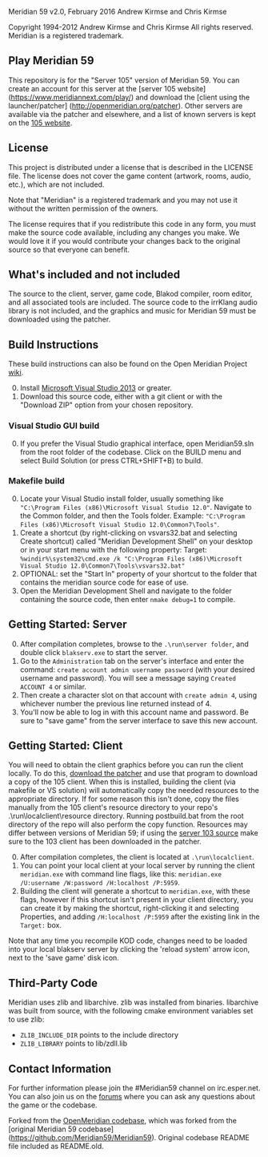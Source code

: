 Meridian 59 v2.0, February 2016
Andrew Kirmse and Chris Kirmse

Copyright 1994-2012 Andrew Kirmse and Chris Kirmse
All rights reserved.  Meridian is a registered trademark.


Play Meridian 59
--------------
This repository is for the "Server 105" version of Meridian 59.
You can create an account for this server at the [server 105 website]
(https://www.meridiannext.com/play/) and download the [client using the launcher/patcher]
(http://openmeridian.org/patcher). Other servers are available via the patcher
and elsewhere, and a list of known servers is kept on the
[105 website](https://www.meridiannext.com/community/).

License
--------------
This project is distributed under a license that is described in the
LICENSE file.  The license does not cover the game content (artwork,
rooms, audio, etc.), which are not included.

Note that "Meridian" is a registered trademark and you may not use it
without the written permission of the owners.

The license requires that if you redistribute this code in any form,
you must make the source code available, including any changes you
make.  We would love it if you would contribute your changes back to
the original source so that everyone can benefit.


What's included and not included
--------------
The source to the client, server, game code, Blakod compiler, room
editor, and all associated tools are included.  The source code to
the irrKlang audio library is not included, and the graphics and music
for Meridian 59 must be downloaded using the patcher.


Build Instructions
--------------
These build instructions can also be found on the Open Meridian Project
[wiki](http://wiki.openmeridian.org/index.php/Detailed_Build_Instructions).

0. Install [Microsoft Visual Studio 2013](http://www.visualstudio.com/en-us/products/visual-studio-express-vs.aspx)
or greater.
0. Download this source code, either with a git client or with the
"Download ZIP" option from your chosen repository.

### Visual Studio GUI build
0. If you prefer the Visual Studio graphical interface, open
Meridian59.sln from the root folder of the codebase. Click on the
BUILD menu and select Build Solution (or press CTRL+SHIFT+B) to build.

### Makefile build
0. Locate your Visual Studio install folder, usually something like
`"C:\Program Files (x86)\Microsoft Visual Studio 12.0"`.
Navigate to the Common folder, and then the Tools folder. Example:
`"C:\Program Files (x86)\Microsoft Visual Studio 12.0\Common7\Tools"`.
0. Create a shortcut (by right-clicking on vsvars32.bat and selecting
Create shortcut) called "Meridian Development Shell" on your desktop
or in your start menu with the following property:
Target: `%windir%\system32\cmd.exe /k "C:\Program Files (x86)\Microsoft
Visual Studio 12.0\Common7\Tools\vsvars32.bat"`
0. OPTIONAL: set the "Start In" property of your shortcut to the folder
that contains the meridian source code for ease of use.
0. Open the Meridian Development Shell and navigate to the folder
containing the source code, then enter `nmake debug=1` to compile.

Getting Started: Server
--------------
0. After compilation completes, browse to the `.\run\server folder`,
and double click `blakserv.exe` to start the server.
0. Go to the `Administration` tab on the server's interface and enter
the command: `create account admin username password` (with your
desired username and password). You will see a message saying `Created
ACCOUNT 4` or similar.
0. Then create a character slot on that account with `create admin 4`,
using whichever number the previous line returned instead of 4.
0. You'll now be able to log in with this account name and password.
Be sure to "save game" from the server interface to save this new
account.

Getting Started: Client
--------------
You will need to obtain the client graphics before you can run the
client locally. To do this, [download the patcher](http://openmeridian.org/patcher)
and use that program to download a copy of the 105 client.
When this is installed, building the client (via makefile or VS
solution) will automatically copy the needed resources to the
appropriate directory. If for some reason this isn't done, copy
the files manually from the 105 client's resource directory to
your repo's .\run\localclient\resource directory. Running postbuild.bat
from the root directory of the repo will also perform the copy function.
Resources may differ between versions of Meridian 59; if using the
[server 103 source](https://www.github.com/OpenMeridian/Meridian59)
make sure to the 103 client has been downloaded in the patcher.

0. After compilation completes, the client is located at
`.\run\localclient`.
0. You can point your local client at your local server by running the
client `meridian.exe` with command line flags, like this:
`meridian.exe /U:username /W:password /H:localhost /P:5959`.
0. Building the client will generate a shortcut to `meridian.exe`,
with these flags, however if this shortcut isn't present in your
client directory, you can create it by making the shortcut,
right-clicking it and selecting Properties, and adding
`/H:localhost /P:5959` after the existing link in the `Target:` box.

Note that any time you recompile KOD code, changes need to be loaded
into your local blakserv server by clicking the 'reload system' arrow
icon, next to the 'save game' disk icon.

Third-Party Code
--------------
Meridian uses zlib and libarchive.  zlib was installed from binaries.
libarchive was built from source, with the following cmake environment
variables set to use zlib:

* `ZLIB_INCLUDE_DIR` points to the include directory
* `ZLIB_LIBRARY` points to lib/zdll.lib

Contact Information
--------------
For further information please join the #Meridian59 channel on
irc.esper.net. You can also join us on the
[forums](http://openmeridian.org/forums)
where you can ask any questions about the game or the codebase.

Forked from the [OpenMeridian codebase](https://github.com/OpenMeridian/Meridian59),
which was forked from the [original Meridian 59 codebase]
(https://github.com/Meridian59/Meridian59). Original codebase
README file included as README.old.